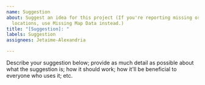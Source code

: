 ```yaml
---
name: Suggestion
about: Suggest an idea for this project (If you're reporting missing or incorrect
  locations, use Missing Map Data instead.)
title: "[Suggestion]: "
labels: Suggestion
assignees: Jetaime-Alexandria

---
```


Describe your suggestion below; provide as much detail as possible about what the suggestion is; how it should work; how it'll be beneficial to everyone who uses it; etc.
